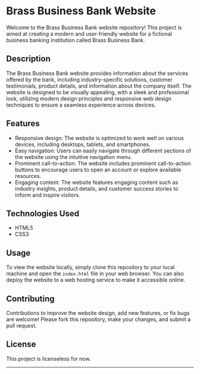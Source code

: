 # Brass Business Bank Website

Welcome to the Brass Business Bank website repository! This project is aimed at creating a modern and user-friendly website for a fictional business banking institution called Brass Business Bank.

## Description
The Brass Business Bank website provides information about the services offered by the bank, including industry-specific solutions, customer testimonials, product details, and information about the company itself. The website is designed to be visually appealing, with a sleek and professional look, utilizing modern design principles and responsive web design techniques to ensure a seamless experience across devices.

## Features
- Responsive design: The website is optimized to work well on various devices, including desktops, tablets, and smartphones.
- Easy navigation: Users can easily navigate through different sections of the website using the intuitive navigation menu.
- Prominent call-to-action: The website includes prominent call-to-action buttons to encourage users to open an account or explore available resources.
- Engaging content: The website features engaging content such as industry insights, product details, and customer success stories to inform and inspire visitors.

## Technologies Used
- HTML5
- CSS3


## Usage
To view the website locally, simply clone this repository to your local machine and open the `index.html` file in your web browser. You can also deploy the website to a web hosting service to make it accessible online.

## Contributing
Contributions to improve the website design, add new features, or fix bugs are welcome! Please fork this repository, make your changes, and submit a pull request.

## License
This project is licenseless for now.

---
